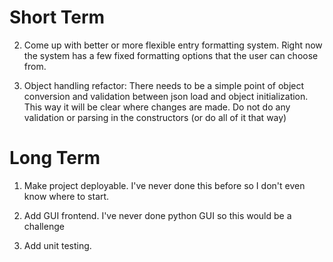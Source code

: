 # Short Term

2. Come up with better or more flexible entry formatting system. Right now the system has a few fixed formatting options that the user can choose from.

5. Object handling refactor: There needs to be a simple point of object conversion and validation between json load and object initialization. This way it will be clear where changes are made. Do not do any validation or parsing in the constructors (or do all of it that way)

# Long Term

1. Make project deployable. I've never done this before so I don't even know where to start.

2. Add GUI frontend. I've never done python GUI so this would be a challenge

3. Add unit testing.
